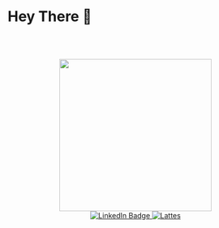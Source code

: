 <div class="greeting"><h1>Hey There <span class="emoji">👋</div></h1>

<br><br>
<div id="header" align="center">
  <img src="https://media.giphy.com/media/DbXSzkKLzy96e3uukf/giphy.gif" width="300"/>
</div>

<div id="badges" align="center">
  <a href="https://www.linkedin.com/in/frank-faisca-46679322">
    <img src="https://img.shields.io/badge/LinkedIn-blue?style=for-the-badge&logo=linkedin&logoColor=white" alt="LinkedIn Badge"/>
  </a>
  <a href="http://lattes.cnpq.br/7963475830861760 ">
    <img src="https://img.shields.io/badge/Lattes-green?style=for-the-badge&logo=Databricks&logoColor=black" alt="Lattes"/>
  </a>
  </div>

</body>
</html>
